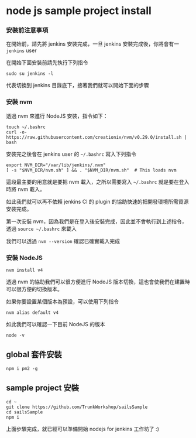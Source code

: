 node js sample project install
==============================

### 安裝前注意事項

在開始前，請先將 jenkins 安裝完成，一旦 jenkins 安裝完成後，你將會有一 `jenkins` user

在開始下面安裝前請先執行下列指令

`sudo su jenkins -l`

代表切換到 jenkins 目錄底下，接著我們就可以開始下面的步驟

### 安裝 nvm

透過 nvm 來進行 NodeJS 安裝，指令如下：

```
touch ~/.bashrc
curl -o- https://raw.githubusercontent.com/creationix/nvm/v0.29.0/install.sh | bash
```

安裝完之後會在 jenkins user 的 `~/.bashrc` 寫入下列指令

```
export NVM_DIR="/var/lib/jenkins/.nvm"
[ -s "$NVM_DIR/nvm.sh" ] && . "$NVM_DIR/nvm.sh"  # This loads nvm
```

這段最主要的用意就是要把 nvm 載入，之所以需要寫入 `~/.bashrc` 就是要在登入時將 nvm 載入。

如此我們就可以再不依賴 jenkins CI 的 plugin 的協助快速的把開發環境所需資源安裝完成。

第一次安裝 nvm，因為我們是在登入後安裝完成，因此並不會執行到上述指令，透過 `source ~/.bashrc` 來載入

我們可以透過 `nvm --version` 確認已確實載入完成

### 安裝 NodeJS

`nvm install v4`

透過 nvm 的協助我們可以很方便進行 NodeJS 版本切換，這也會使我們在建置時可以很方便的切換版本。

如果你要設置某個版本為預設，可以使用下列指令

`nvm alias default v4`

如此我們可以確認一下目前 NodeJS 的版本

`node -v`

global 套件安裝
---------------

```
npm i pm2 -g
```

sample project 安裝
-------------------

```
cd ~
git clone https://github.com/TrunkWorkshop/sailsSample
cd sailsSample
npm i
```

上面步驟完成，就已經可以準備開始 nodejs for jenkins 工作坊了 :)
